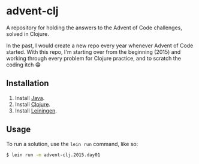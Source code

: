 # advent-clj

A repository for holding the answers to the Advent of Code challenges, solved in Clojure.

In the past, I would create a new repo every year whenever Advent of Code started.
With this repo, I'm starting over from the beginning (2015) and working through every problem for Clojure practice, and to scratch the coding itch 😁

## Installation

1. Install [Java](https://adoptopenjdk.net/index.html?variant=openjdk13&jvmVariant=hotspot).
1. Install [Clojure](https://clojure.org/guides/getting_started).
1. Install [Leiningen](https://leiningen.org/).

## Usage

To run a solution, use the `lein run` command, like so:

```bash
$ lein run -m advent-clj.2015.day01
```
